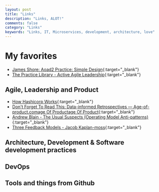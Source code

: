 ```yaml
---
layout: post
title: "Links"
description: "Links, ALOT!"
comments: false
category: "Links"
keywords: "Links, IT, Microservices, development, architecture, love"
---
```

<!-- markdownlint-disable MD033 MD020 MD025-->
# My favorites<a name="favorites"></a>

- [James Shore: Aoad2 Practice: Simple Design](https://www.jamesshore.com/v2/books/aoad2/simple_design){:target="_blank"}
- [The Practice Library - Active Agile Leadership](https://www.activeagileleadership.com/practicelibrary/){:target="_blank"}

## Agile, Leadership and Product<a name="agile"></a>

- [How Hashicorp Works](https://works.hashicorp.com/){:target="_blank"}
- [Don't Forget To Read This: Data-informed Retrospectives — Age-of-product.comage Of Productage Of Product](https://age-of-product.com/data-informed-retrospectives/){:target="_blank"}
- [Andrew Blain - The Usual Suspects (Operating Model Anti-patterns)](https://www.remoteaf.co/blogs/operating-model-anti-patterns){:target="_blank"}
- [Three Feedback Models - Jacob Kaplan-moss](https://jacobian.org/2021/apr/22/three-feedback-models/){:target="_blank"}
## Architecture, Development & Software development practices <a name="development"></a>

## DevOps<a name="devops"></a>

## Tools and things from Github <a name="tools"></a>
